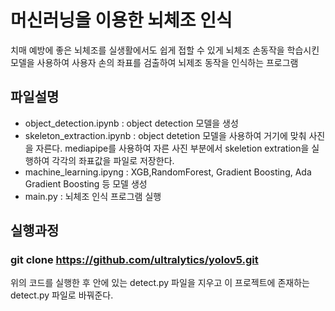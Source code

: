# 머신러닝을 이용한 뇌체조 인식
치매 예방에 좋은 뇌체조를 실생활에서도 쉽게 접할 수 있게 뇌체조 손동작을 학습시킨 모델을 사용하여 사용자 손의 좌표를 검출하여 뇌제조 동작을 인식하는 프로그램

## 파일설명
- object_detection.ipynb : object detection 모델을 생성
- skeleton_extraction.ipynb : object detetion 모델을 사용하여 거기에 맞춰 사진을 자른다. mediapipe를 사용하여 자른 사진 부분에서 skeletion extration을 실행하여 각각의 좌표값을 파일로 저장한다.
- machine_learning.ipyng : XGB,RandomForest, Gradient Boosting, Ada Gradient Boosting 등 모델 생성
- main.py : 뇌체조 인식 프로그램 실행

## 실행과정
### git clone https://github.com/ultralytics/yolov5.git 
위의 코드를 실행한 후 안에 있는 detect.py 파일을 지우고 이 프로젝트에 존재하는 detect.py 파일로 바꿔준다.


